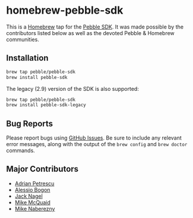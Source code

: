 # homebrew-pebble-sdk

This is a [Homebrew](https://github.com/Homebrew/homebrew) tap for the [Pebble SDK](https://developer.getpebble.com/sdk).
It was made possible by the contributors listed below as well as the devoted Pebble & Homebrew communities.

## Installation

```sh
brew tap pebble/pebble-sdk
brew install pebble-sdk
```
  
The legacy (2.9) version of the SDK is also supported:
```sh
brew tap pebble/pebble-sdk
brew install pebble-sdk-legacy
```

## Bug Reports

Please report bugs using [GitHub Issues](https://github.com/pebble/homebrew-pebble-sdk/issues). Be sure to include any relevant error messages, along with the output of the ```brew config``` and ```brew doctor``` commands.

## Major Contributors
* [Adrian Petrescu](https://github.com/apetresc)  
* [Alessio Bogon](https://github.com/youtux)  
* [Jack Nagel](https://github.com/jacknagel)  
* [Mike McQuaid](https://github.com/mikemcquaid)  
* [Mike Naberezny](https://github.com/mnaberez)
